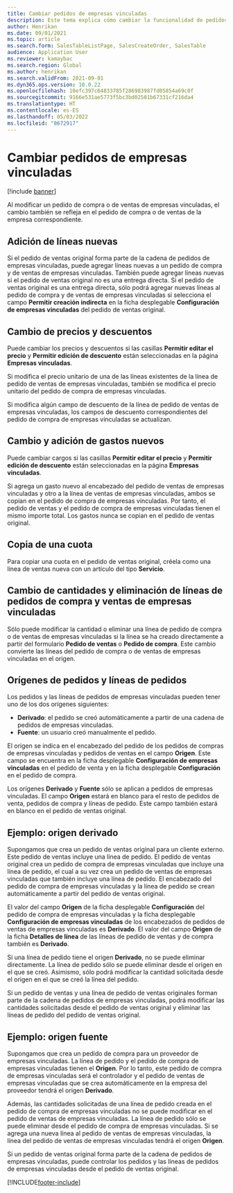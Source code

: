 ```yaml
---
title: Cambiar pedidos de empresas vinculadas
description: Este tema explica cómo cambiar la funcionalidad de pedidos de empresas vinculadas
author: Henrikan
ms.date: 09/01/2021
ms.topic: article
ms.search.form: SalesTableListPage, SalesCreateOrder, SalesTable
audience: Application User
ms.reviewer: kamaybac
ms.search.region: Global
ms.author: henrikan
ms.search.validFrom: 2021-09-01
ms.dyn365.ops.version: 10.0.22
ms.openlocfilehash: 10efc397c64833785f286983987fd05854a69c0f
ms.sourcegitcommit: 9166e531ae5773f5bc3bd02501b67331cf216da4
ms.translationtype: HT
ms.contentlocale: es-ES
ms.lasthandoff: 05/03/2022
ms.locfileid: "8672917"
---
```

# <a name="change-intercompany-orders"></a>Cambiar pedidos de empresas vinculadas

[!include [banner](../../includes/banner.md)]

Al modificar un pedido de compra o de ventas de empresas vinculadas, el cambio también se refleja en el pedido de compra o de ventas de la empresa correspondiente.

## <a name="adding-new-lines"></a>Adición de líneas nuevas

Si el pedido de ventas original forma parte de la cadena de pedidos de empresas vinculadas, puede agregar líneas nuevas a un pedido de compra y de ventas de empresas vinculadas. También puede agregar líneas nuevas si el pedido de ventas original no es una entrega directa. Si el pedido de ventas original es una entrega directa, sólo podrá agregar nuevas líneas al pedido de compra y de ventas de empresas vinculadas si selecciona el campo **Permitir creación indirecta** en la ficha desplegable **Configuración de empresas vinculadas** del pedido de ventas original.

## <a name="changing-prices-and-discounts"></a>Cambio de precios y descuentos

Puede cambiar los precios y descuentos si las casillas **Permitir editar el precio** y **Permitir edición de descuento** están seleccionadas en la página **Empresas vinculadas**.

Si modifica el precio unitario de una de las líneas existentes de la línea de pedido de ventas de empresas vinculadas, también se modifica el precio unitario del pedido de compra de empresas vinculadas.

Si modifica algún campo de descuento de la línea de pedido de ventas de empresas vinculadas, los campos de descuento correspondientes del pedido de compra de empresas vinculadas se actualizan.

## <a name="changing-and-adding-new-charges"></a>Cambio y adición de gastos nuevos

Puede cambiar cargos si las casillas **Permitir editar el precio** y **Permitir edición de descuento** están seleccionadas en la página **Empresas vinculadas**.

Si agrega un gasto nuevo al encabezado del pedido de ventas de empresas vinculadas y otro a la línea de ventas de empresas vinculadas, ambos se copian en el pedido de compra de empresas vinculadas. Por tanto, el pedido de ventas y el pedido de compra de empresas vinculadas tienen el mismo importe total. Los gastos nunca se copian en el pedido de ventas original.

## <a name="copying-a-fee"></a>Copia de una cuota

Para copiar una cuota en el pedido de ventas original, créela como una línea de ventas nueva con un artículo del tipo **Servicio**.

## <a name="changing-quantities-and-deleting-intercompany-purchases-and-sales-order-lines"></a>Cambio de cantidades y eliminación de líneas de pedidos de compra y ventas de empresas vinculadas

Sólo puede modificar la cantidad o eliminar una línea de pedido de compra o de ventas de empresas vinculadas si la línea se ha creado directamente a partir del formulario **Pedido de ventas** o **Pedido de compra**. Este cambio convierte las líneas del pedido de compra o de ventas de empresas vinculadas en el origen.

## <a name="origins-of-orders-and-order-lines"></a>Orígenes de pedidos y líneas de pedidos

Los pedidos y las líneas de pedidos de empresas vinculadas pueden tener uno de los dos orígenes siguientes:

- **Derivado**: el pedido se creó automáticamente a partir de una cadena de pedidos de empresas vinculadas.
- **Fuente**: un usuario creó manualmente el pedido.

El origen se indica en el encabezado del pedido de los pedidos de compras de empresas vinculadas y pedidos de ventas en el campo **Origen**. Este campo se encuentra en la ficha desplegable **Configuración de empresas vinculadas** en el pedido de venta y en la ficha desplegable **Configuración** en el pedido de compra.

Los orígenes **Derivado** y **Fuente** sólo se aplican a pedidos de empresas vinculadas. El campo **Origen** estará en blanco para el resto de pedidos de venta, pedidos de compra y líneas de pedido. Este campo también estará en blanco en el pedido de ventas original.

## <a name="example-derived-origin"></a>Ejemplo: origen derivado

Supongamos que crea un pedido de ventas original para un cliente externo. Este pedido de ventas incluye una línea de pedido. El pedido de ventas original crea un pedido de compra de empresas vinculadas que incluye una línea de pedido, el cual a su vez crea un pedido de ventas de empresas vinculadas que también incluye una línea de pedido. El encabezado del pedido de compra de empresas vinculadas y la línea de pedido se crean automáticamente a partir del pedido de ventas original.

El valor del campo **Origen** de la ficha desplegable **Configuración** del pedido de compra de empresas vinculadas y la ficha desplegable **Configuración de empresas vinculadas** de los encabezados de pedidos de ventas de empresas vinculadas es **Derivado**. El valor del campo **Origen** de la ficha **Detalles de línea** de las líneas de pedido de ventas y de compra también es **Derivado**.

Si una línea de pedido tiene el origen **Derivado**, no se puede eliminar directamente. La línea de pedido sólo se puede eliminar desde el origen en el que se creó. Asimismo, sólo podrá modificar la cantidad solicitada desde el origen en el que se creó la línea del pedido.

Si un pedido de ventas y una línea de pedido de ventas originales forman parte de la cadena de pedidos de empresas vinculadas, podrá modificar las cantidades solicitadas desde el pedido de ventas original y eliminar las líneas de pedido del pedido de ventas original.

## <a name="example-source-origin"></a>Ejemplo: origen fuente

Supongamos que crea un pedido de compra para un proveedor de empresas vinculadas. La línea de pedido y el pedido de compra de empresas vinculadas tienen el **Origen**. Por lo tanto, este pedido de compra de empresas vinculadas será el controlador y el pedido de ventas de empresas vinculadas que se crea automáticamente en la empresa del proveedor tendrá el origen **Derivado**.

Además, las cantidades solicitadas de una línea de pedido creada en el pedido de compra de empresas vinculadas no se puede modificar en el pedido de ventas de empresas vinculadas. La línea de pedido sólo se puede eliminar desde el pedido de compra de empresas vinculadas. Si se agrega una nueva línea al pedido de ventas de empresas vinculadas, la línea del pedido de ventas de empresas vinculadas tendrá el origen **Origen**.

Si un pedido de ventas original forma parte de la cadena de pedidos de empresas vinculadas, puede controlar los pedidos y las líneas de pedidos de empresas vinculadas desde el pedido de ventas original.

[!INCLUDE[footer-include](../../includes/footer-banner.md)]
